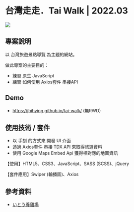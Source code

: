 # 台灣走走．Tai Walk | 2022.03
![](https://i.imgur.com/Wb4BULe.jpg)

## 專案說明
以 台灣旅遊景點導覽 為主題的網站。

做此專案的主要目的：

- 練習 原生 JavaScript
- 練習 如何使用 Axios套件 串接API


## Demo
- https://jhihying.github.io/tai-walk/ (無RWD) 


## 使用技術 / 套件
- 以 手刻 的方式來 開發 UI 介面
- 透過 Axios套件 串接 TDX API 來取得旅遊資料
- 使用 Google Maps Embed Api 獲得相對應的地圖資訊

【使用】HTML5、CSS3、JavaScript、SASS (SCSS)、jQuery

【套件應用】Swiper (輪播圖)、Axios


## 參考資料
- [いとう養雞場](http://ito-eggfarm.com/)
